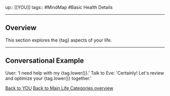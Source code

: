 up:: [[YOU]]
tags:: #MindMap #Basic Health Details

---
## Overview
This section explores the {tag} aspects of your life.

---
## Conversational Example
User: 'I need help with my {tag.lower()}.'
Talk to Eve: 'Certainly! Let's review and optimize your {tag.lower()} together.'

[Back to YOU](../YOU.md)
[Back to Main Life Categories overview](../Main%20Life%20Categories%20overview.md)
